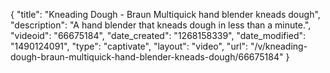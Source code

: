 {
    "title": "Kneading Dough - Braun Multiquick hand blender kneads dough",
    "description": "A hand blender that kneads dough in less than a minute.",
    "videoid": "66675184",
    "date_created": "1268158339",
    "date_modified": "1490124091",
    "type": "captivate",
    "layout": "video",
    "url": "\/v\/kneading-dough-braun-multiquick-hand-blender-kneads-dough\/66675184"
}